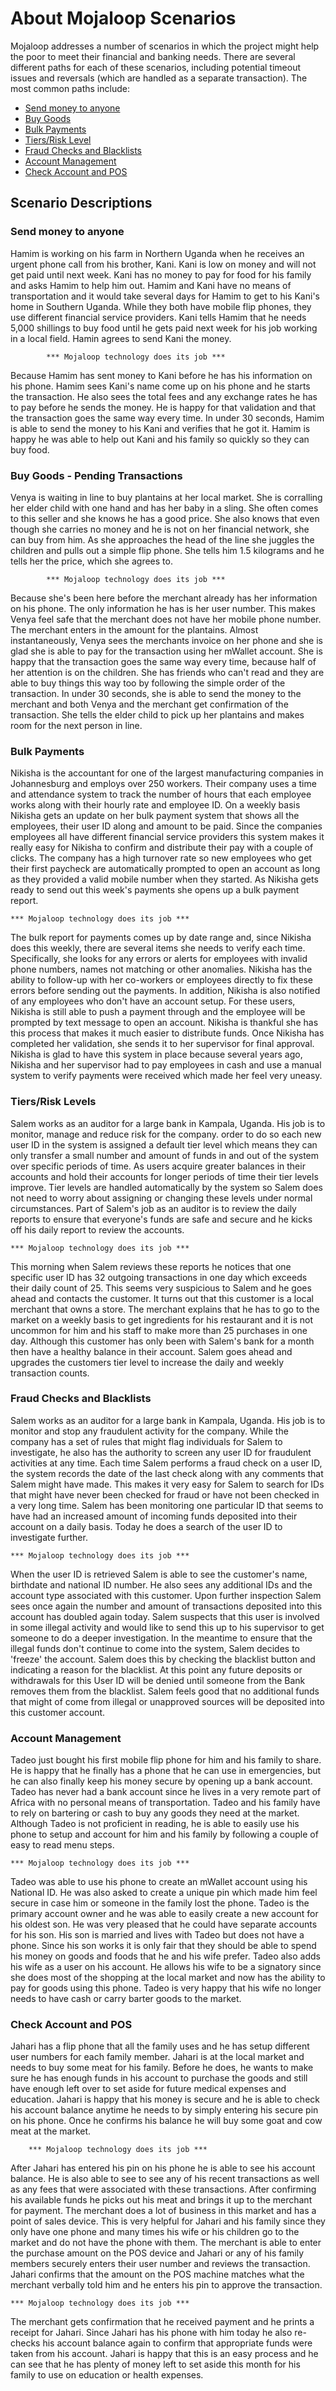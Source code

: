 # About Mojaloop Scenarios

Mojaloop addresses a number of scenarios in which the project might help the poor to meet their financial and banking needs. There are several different paths for each of these scenarios, including potential timeout issues and reversals (which are handled as a separate transaction). The most common paths include:

* [Send money to anyone](#send-money-to-anyone)
* [Buy Goods](#buy-goods---pending-transactions)
* [Bulk Payments](#bulk-payments)
* [Tiers/Risk Level](#tiersrisk-levels)
* [Fraud Checks and Blacklists](#fraud-checks-and-blacklists)
* [Account Management](#account-management)
* [Check Account and POS](#check-account-and-pos)

## Scenario Descriptions

### Send money to anyone
Hamim is working on his farm in Northern Uganda when he receives an urgent phone call from his brother, Kani.  Kani is low on money and will not get paid until next week.  Kani has no money to pay for food for his family and asks Hamim to help him out. Hamim and Kani have no means of transportation and it would take several days for Hamim to get to his Kani's home in Southern Uganda. While they both have mobile flip phones, they use different financial service providers. Kani tells Hamim that he needs 5,000 shillings to buy food until he gets paid next week for his job working in a local field. Hamin agrees to send Kani the money.

			*** Mojaloop technology does its job ***
Because Hamim has sent money to Kani before he has his information on his phone. Hamim sees Kani's name come up on his phone and he starts the transaction. He also sees the total fees and any exchange rates he has to pay before he sends the money. He is happy for that validation and that the transaction goes the same way every time.  In under 30 seconds, Hamim is able to send the money to his Kani and verifies that he got it. Hamim is happy he was able to help out Kani and his family so quickly so they can buy food.


### Buy Goods - Pending Transactions
Venya is waiting in line to buy plantains at her local market. She is corralling her elder child with one hand and has her baby in a sling. She often comes to this seller and she knows he has a good price. She also knows that even though she carries no money and he is not on her financial network, she can buy from him. As she approaches the head of the line she juggles the children and pulls out a simple flip phone. She tells him 1.5 kilograms and he tells her the price, which she agrees to.

			*** Mojaloop technology does its job ***

Because she's been here before the merchant already has her information on his phone.   The only information he has is her user number.  This makes Venya feel safe that the merchant does not have her mobile phone number.  The merchant enters in the amount for the plantains.  Almost instantaneously, Venya sees the merchants invoice on her phone and she is glad she is able to pay for the transaction using her mWallet account.  She is happy that the transaction goes the same way every time, because half of  her attention is on the children. She has friends who can't read and they are able to buy things this way too by following the simple order of the transaction.  In under 30 seconds, she is able to send the money to the merchant and both Venya and the merchant get confirmation of the transaction. She tells the elder child to pick up her plantains and makes room for the next person in line.

### Bulk Payments
Nikisha is the accountant for one of the largest manufacturing companies in Johannesburg and employs over 250 workers.  Their company uses a time and attendance system to track the number of hours that each employee works along with their hourly rate and employee ID.  On a weekly basis Nikisha gets an update on her bulk payment system that shows all the employees, their user ID along and amount to be paid.  Since the companies employees all have different financial service providers this system makes it really easy for Nikisha to confirm and distribute their pay with a couple of clicks.  The company has a high turnover rate so new employees who get their first paycheck are automatically prompted to open an account as long as they provided a valid mobile number when they started.  As Nikisha gets ready to send out this week's payments she opens up a bulk payment report.

	*** Mojaloop technology does its job ***

The bulk report for payments comes up by date range and, since Nikisha does this weekly, there are several items she needs to verify each time.  Specifically, she looks for any errors or alerts for employees with invalid phone numbers, names not matching or other anomalies.  Nikisha has the ability to follow-up with her co-workers or employees directly to fix these errors before sending out the payments. In addition, Nikisha is also notified of any employees who don't have an account setup. For these users, Nikisha is still able to push a payment through and the employee will be prompted by text message to open an account.  Nikisha is thankful she has this process that makes it much easier to distribute funds. Once Nikisha has completed her validation, she sends it to her supervisor for final approval.   Nikisha is glad to have this system in place because several years ago, Nikisha and her supervisor had to pay employees in cash and use a manual system to verify payments were received which made her feel very uneasy.  

### Tiers/Risk Levels
Salem works as an auditor for a large bank in Kampala, Uganda. His job is to monitor, manage and reduce risk for the company.   order to do so each new user ID in the system is assigned a default tier level which means they can only transfer a small number and amount of funds in and out of the system over specific periods of time.  As users acquire greater balances in their accounts and hold their accounts for longer periods of time their tier levels improve.  Tier levels are handled automatically by the system so Salem does not need to worry about assigning or changing these levels under normal circumstances. Part of Salem's job as an auditor is to review the daily reports to ensure that everyone's funds are safe and secure and he kicks off his daily report to review the accounts.

	*** Mojaloop technology does its job ***

This morning when Salem reviews these reports he notices that one specific user ID has 32 outgoing transactions in one day which exceeds their daily count of 25. This seems very suspicious to Salem and he goes ahead and contacts the customer.  It turns out that this customer is a local merchant that owns a store.  The merchant explains that he has to go to the market on a weekly basis to get ingredients for his restaurant and it is not uncommon for him and his staff to make more than 25 purchases in one day.  Although this customer has only been with Salem's bank for a month then have a healthy balance in their account.  Salem goes ahead and upgrades the customers tier level to increase the daily and weekly transaction counts.

### Fraud Checks and Blacklists
Salem works as an auditor for a large bank in Kampala, Uganda.  His job is to monitor and stop any fraudulent activity for the company. While the company has a set of rules that might flag individuals for Salem to investigate, he also has the authority to screen any user ID for fraudulent activities at any time. Each time Salem performs a fraud check on a user ID, the system records the date of the last check along with any comments that Salem might have made.  This makes it very easy for Salem to search for IDs that might have never been checked for fraud or have not been checked in a very long time.  Salem has been monitoring one particular ID that seems to have had an increased amount of incoming funds deposited into their account on a daily basis. Today he does a search of the user ID to investigate further.

	*** Mojaloop technology does its job ***

When the user ID is retrieved Salem is able to see the customer's name, birthdate and national ID number.  He also sees any additional IDs and the account type associated with this customer.  Upon further inspection Salem sees once again the number and amount of transactions deposited into this account has doubled again today.  Salem suspects that this user is involved in some illegal activity and would like to send this up to his supervisor to get someone to do a deeper investigation.  In the meantime to ensure that the illegal funds don't continue to come into the system, Salem decides to 'freeze' the account. Salem does this by checking the blacklist button and indicating a reason for the blacklist. At this point any future deposits or withdrawals for this User ID will be denied until someone from the Bank removes them from the blacklist. Salem feels good that no additional funds that might of come from illegal or unapproved sources will be deposited into this customer account.

### Account Management
Tadeo just bought his first mobile flip phone for him and his family to share. He is happy that he finally has a phone that he can use in emergencies, but he can also finally keep his money secure by opening up a bank account. Tadeo has never had a bank account since he lives in a very remote part of Africa with no personal means of transportation. Tadeo and his family have to rely on bartering or cash to buy any goods they need at the market.  Although Tadeo is not proficient in reading, he is able to easily use his phone to setup and account for him and his family by following a couple of easy to read menu steps.

	*** Mojaloop technology does its job ***

Tadeo was able to use his phone to create an mWallet account using his National ID. He was also asked to create a unique pin which made him feel secure in case him or someone in the family lost the phone.  Tadeo is the primary account owner and he was able to easily create a new account for his oldest son. He was very pleased that he could have separate accounts for his son. His son is married and lives with Tadeo but does not have a phone. Since his son works it is only fair that they should be able to spend his money on goods and foods that he and his wife prefer. Tadeo also adds his wife as a user on his account. He allows his wife to be a signatory since she does most of the shopping at the local market and now has the ability to pay for goods using this phone. Tadeo is very happy that his wife no longer needs to have cash or carry barter goods to the market.

### Check Account and POS
Jahari has a flip phone that all the family uses and he has setup different user numbers for each family member. Jahari is at the local market and needs to buy some meat for his family. Before he does, he wants to make sure he has enough funds in his account to purchase the goods and still have enough left over to set aside for future medical expenses and education. Jahari is happy that his money is secure and he is able to check his account balance anytime he needs to by simply entering his secure pin on his phone. Once he confirms his balance he will buy some goat and cow meat at the market.

		*** Mojaloop technology does its job ***

After Jahari has entered his pin on his phone he is able to see his account balance. He is also able to see to see any of his recent transactions as well as any fees that were associated with these transactions. After confirming his available funds he picks out his meat and brings it up to the merchant for payment. The merchant does a lot of business in this market and has a point of sales device. This is very helpful for Jahari and his family since they only have one phone and many times his wife or his children go to the market and do not have the phone with them. The merchant is able to enter the purchase amount on the POS device and Jahari or any of his family members securely enters their user number and reviews the transaction. Jahari confirms that the amount on the POS machine matches what the merchant verbally told him and he enters his pin to approve the transaction.

	*** Mojaloop technology does its job ***

The merchant gets confirmation that he received payment and he prints a receipt for Jahari. Since Jahari has his phone with him today he also re-checks his account balance again to confirm that appropriate funds were taken from his account. Jahari is happy that this is an easy process and he can see that he has plenty of money left to set aside this month for his family to use on education or health expenses.
